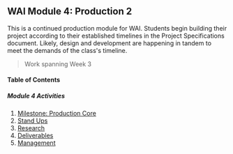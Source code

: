 ## WAI Module 4: Production 2

This is a continued production module for WAI. Students begin building their project according to their established timelines in the Project Specifications document. Likely, design and development are happening in tandem to meet the demands of the class's timeline.

> Work spanning Week 3

#### Table of Contents

##### Module 4 Activities
1. [Milestone: Production Core](./Milestone-3.md)
2. [Stand Ups](./StandUps.md)
3. [Research](./Research.md)
4. [Deliverables](./Deliverables.md)
5. [Management](./Management.md)
